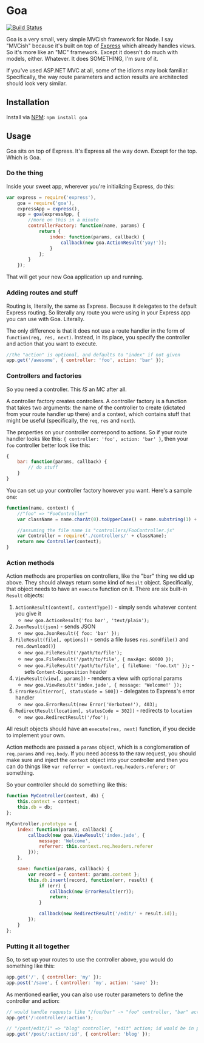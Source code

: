 # Goa

[![Build Status](https://travis-ci.org/tmont/goa.png)](https://travis-ci.org/tmont/goa)

Goa is a very small, very simple MVCish framework for Node. I say
"MVCish" because it's built on top of [Express](http://expressjs.com/)
which already handles views. So it's more like an "MC" framework.
Except it doesn't do much with models, either. Whatever. It does
SOMETHING, I'm sure of it.

If you've used ASP.NET MVC at all, some of the idioms may look familiar.
Specifically, the way route parameters and action results are architected
should look very similar.

## Installation
Install via [NPM](https://github.com/isaacs/npm): `npm install goa`

## Usage
Goa sits on top of Express. It's Express all the way down. Except for the top.
Which is Goa.

### Do the thing
Inside your sweet app, wherever you're initializing Express, do this:

```javascript
var express = require('express'),
	goa = require('goa'),
	expressApp = express(),
	app = goa(expressApp, {
		//more on this in a minute
		controllerFactory: function(name, params) {
			return {
				index: function(params, callback) {
					callback(new goa.ActionResult('yay!'));
				}
			};
		}
	});
```

That will get your new Goa application up and running.

### Adding routes and stuff
Routing is, literally, the same as Express. Because it delegates to the
default Express routing. So literally any route you were using in your
Express app you can use with Goa. Literally.

The only difference is that it does not use a route handler in the form
of `function(req, res, next)`. Instead, in its place, you specify the
controller and action that you want to execute.

```javascript
//the "action" is optional, and defaults to "index" if not given
app.get('/awesome', { controller: 'foo', action: 'bar' });
```

### Controllers and factories
So you need a controller. This *IS* an MC after all.

A controller factory creates controllers. A controller factory is a function
that takes two arguments: the name of the controller to create (dictated
from your route handler up there) and a context, which contains stuff
that might be useful (specifically, the `req`, `res` and `next`).

The properties on your controller correspond to actions. So if your
route handler looks like this: `{ controller: 'foo', action: 'bar' }`,
then your `foo` controller better look like this:

```javascript
{
	bar: function(params, callback) {
		// do stuff
	}
}
```

You can set up your controller factory however you want. Here's a sample one:

```javascript
function(name, context) {
	//"foo" => "FooController"
	var className = name.charAt(0).toUpperCase() + name.substring(1) + 'Controller';

	//assuming the file name is "controllers/FooController.js"
	var Controller = require('./controllers/' + className);
	return new Controller(context);
}
```

### Action methods
Action methods are properties on controllers, like the "bar" thing we did up
above. They should always return some kind of `Result` object. Specifically,
that object needs to have an `execute` function on it. There are six
built-in `Result` objects:

1. `ActionResult(content[, contentType])` - simply sends whatever content you give it
	* `new goa.ActionResult('foo bar', 'text/plain');`
2. `JsonResult(json)` - sends JSON
	* `new goa.JsonResult({ foo: 'bar' });`
3. `FileResult(file[, options])` - sends a file (uses `res.sendfile()` and `res.download()`)
	* `new goa.FileResult('/path/to/file');`
	* `new goa.FileResult('/path/to/file', { maxAge: 60000 });`
	* `new goa.FileResult('/path/to/file', { fileName: 'foo.txt' });` - sets `Content-Disposition` header
4. `ViewResult(view[, params])` - renders a view with optional params
	* `new goa.ViewResult('index.jade', { message: 'Welcome!' });`
5. `ErrorResult(error[, statusCode = 500])` - delegates to Express's error handler
	* `new goa.ErrorResult(new Error('Verboten!'), 403);`
6. `RedirectResult(location[, statusCode = 302])` - redirects to `location`
	* `new goa.RedirectResult('/foo');`

All result objects should have an `execute(res, next)` function, if you decide to
implement your own.

Action methods are passed a `params` object, which is a conglomeration of `req.params`
and `req.body`. If you need access to the raw request, you should make sure and inject
the `context` object into your controller and then you can do things like
`var referrer = context.req.headers.referer;` or something.

So your controller should do something like this:

```javascript
function MyController(context, db) {
	this.context = context;
	this.db = db;
};

MyController.prototype = {
	index: function(params, callback) {
		callback(new goa.ViewResult('index.jade', {
			message: 'Welcome',
			referrer: this.context.req.headers.referer
		}));
	},

	save: function(params, callback) {
		var record = { content: params.content };
		this.db.insert(record, function(err, result) {
			if (err) {
				callback(new ErrorResult(err));
				return;
			}

			callback(new RedirectResult('/edit/' + result.id));
		});
	}
};
```

### Putting it all together
So, to set up your routes to use the controller above, you would do something like this:

```javascript
app.get('/', { controller: 'my' });
app.post('/save', { controller: 'my', action: 'save' });
```

As mentioned earlier, you can also use router parameters to define the
controller and action:

```javascript
// would handle requests like "/foo/bar" -> "foo" controller, "bar" action
app.get('/:controller/:action');

// "/post/edit/1" => "blog" controller, "edit" action; id would be in params.id
app.get('/post/:action/:id', { controller: 'blog' });
```
